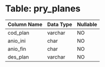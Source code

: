 # Table: pry_planes

| Column Name | Data Type | Nullable |
|-------------|-----------|----------|
| cod_plan | varchar | NO |
| anio_ini | char | NO |
| anio_fin | char | NO |
| des_plan | varchar | NO |
